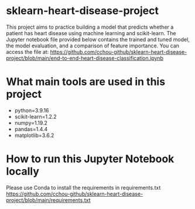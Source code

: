 # sklearn-heart-disease-project

This project aims to practice building a model that predicts whether a patient has heart disease using machine learning and scikit-learn. The Jupyter notebook file provided below contains the trained and tuned model, the model evaluation, and a comparison of feature importance. You can access the file at: https://github.com/cchou-github/sklearn-heart-disease-project/blob/main/end-to-end-heart-disease-classification.ipynb

# What main tools are used in this project
- python=3.9.16
- scikit-learn=1.2.2
- numpy=1.19.2
- pandas=1.4.4
- matplotlib=3.6.2

# How to run this Jupyter Notebook locally
Please use Conda to install the requirements in requirements.txt
https://github.com/cchou-github/sklearn-heart-disease-project/blob/main/requirements.txt

